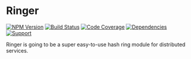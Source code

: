 # Ringer

[![NPM Version](https://badge.fury.io/js/ringer.png)](http://badge.fury.io/js/ringer)
[![Build Status](https://travis-ci.org/lighterio/ringer.png?branch=master)](https://travis-ci.org/lighterio/ringer)
[![Code Coverage](https://coveralls.io/repos/lighterio/ringer/badge.png?branch=master)](https://coveralls.io/r/lighterio/ringer)
[![Dependencies](https://david-dm.org/lighterio/ringer.png?theme=shields.io)](https://david-dm.org/lighterio/ringer)
[![Support](http://img.shields.io/gittip/zerious.png)](https://www.gittip.com/lighterio/)

Ringer is going to be a super easy-to-use hash ring module for distributed services.